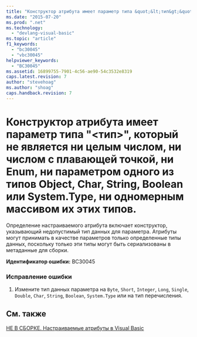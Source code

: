 ```yaml
---
title: "Конструктор атрибута имеет параметр типа &quot;&lt;тип&gt;&quot;, который не является ни целым числом, ни числом с плавающей точкой, ни Enum, ни параметром одного из типов Object, Char, String, Boolean или System.Type, ни одномерным массивом их этих типов. | Microsoft Docs"
ms.date: "2015-07-20"
ms.prod: ".net"
ms.technology: 
  - "devlang-visual-basic"
ms.topic: "article"
f1_keywords: 
  - "bc30045"
  - "vbc30045"
helpviewer_keywords: 
  - "BC30045"
ms.assetid: 16899755-7901-4c56-ae90-54c3532e8319
caps.latest.revision: 7
author: "stevehoag"
ms.author: "shoag"
caps.handback.revision: 7
---
```

# Конструктор атрибута имеет параметр типа &quot;&lt;тип&gt;&quot;, который не является ни целым числом, ни числом с плавающей точкой, ни Enum, ни параметром одного из типов Object, Char, String, Boolean или System.Type, ни одномерным массивом их этих типов.
Определение настраиваемого атрибута включает конструктор, указывающий недопустимый тип данных для параметра. Атрибуты могут принимать в качестве параметров только определенные типы данных, поскольку только эти типы могут быть сериализованы в метаданные для сборки.  
  
 **Идентификатор ошибки:** BC30045  
  
### Исправление ошибки  
  
1.  Измените тип данных параметра на `Byte`, `Short`, `Integer`, `Long`, `Single`, `Double`, `Char`, `String`, `Boolean`, `System.Type` или на тип перечисления.  
  
## См. также  
 [НЕ В СБОРКЕ. Настраиваемые атрибуты в Visual Basic](http://msdn.microsoft.com/ru-ru/d72d8a5c-8f64-4614-b15b-cad66845d047)
